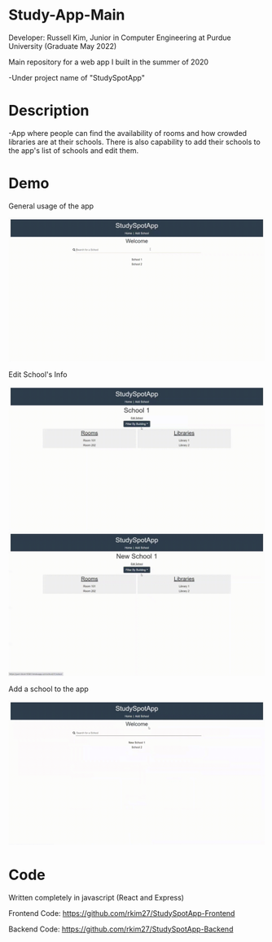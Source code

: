 # Study-App-Main
Developer: Russell Kim, Junior in Computer Engineering at Purdue University (Graduate May 2022)

Main repository for a web app I built in the summer of 2020

-Under project name of "StudySpotApp"

# Description
-App where people can find the availability of rooms and how crowded libraries are at their schools. There is also capability to add their schools to the app's list of schools and edit them.

# Demo
General usage of the app

![](main.gif)

Edit School's Info

![](edit_school_name.gif)
![](edit_room.gif)

Add a school to the app

![](insert_school.gif)

# Code
Written completely in javascript (React and Express)

Frontend Code: https://github.com/rkim27/StudySpotApp-Frontend

Backend Code: https://github.com/rkim27/StudySpotApp-Backend



